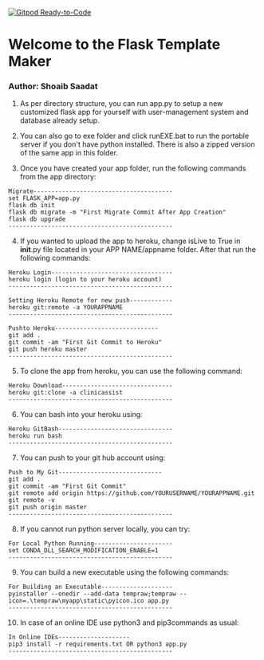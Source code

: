 [![Gitpod Ready-to-Code](https://img.shields.io/badge/Gitpod-Ready--to--Code-blue?logo=gitpod)](https://gitpod.io/#https://github.com/ShoabSaadat/flasktemplatemaker) 

# Welcome to the Flask Template Maker

### Author: Shoaib Saadat


1. As per directory structure, you can run app.py to setup a new customized flask app for yourself with user-management system and database already setup.

2. You can also go to exe folder and click runEXE.bat to run the portable server if you don't have python installed. There is also a zipped version of the same app in this folder.

3. Once you have created your app folder, run the following commands from the app directory:

```
Migrate---------------------------------------
set FLASK_APP=app.py
flask db init
flask db migrate -m "First Migrate Commit After App Creation"
flask db upgrade
----------------------------------------------
```

4. If you wanted to upload the app to heroku, change isLive to True in __init__.py file located in your APP NAME/appname folder. After that run the following commands:

```
Heroku Login----------------------------------
heroku login (login to your heroku account)
----------------------------------------------

Setting Heroku Remote for new push------------
heroku git:remote -a YOURAPPNAME
----------------------------------------------

Pushto Heroku-----------------------------
git add .
git commit -am "First Git Commit to Heroku"
git push heroku master
----------------------------------------------
```

5. To clone the app from heroku, you can use the following command:

```
Heroku Download-------------------------------
heroku git:clone -a clinicassist
----------------------------------------------
```

6. You can bash into your heroku using:

```
Heroku GitBash--------------------------------
heroku run bash
----------------------------------------------
```

7. You can push to your git hub account using:

```
Push to My Git-----------------------------
git add .
git commit -am "First Git Commit"
git remote add origin https://github.com/YOURUSERNAME/YOURAPPNAME.git
git remote -v
git push origin master
----------------------------------------------
```

8. If you cannot run python server locally, you can try:

```
For Local Python Running----------------------
set CONDA_DLL_SEARCH_MODIFICATION_ENABLE=1
----------------------------------------------
```

9. You can build a new executable using the following commands:
```
For Building an Executable--------------------
pyinstaller --onedir --add-data tempraw;tempraw --icon=.\tempraw\myapp\static\pyicon.ico app.py
----------------------------------------------
```
10. In case of an online IDE use python3 and pip3commands as usual:
```
In Online IDEs--------------------
pip3 install -r requirements.txt OR python3 app.py
----------------------------------------------
```